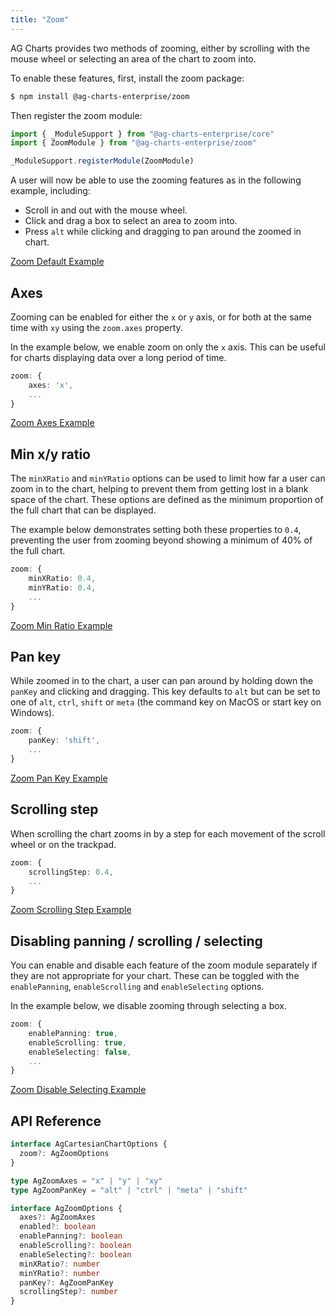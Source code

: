 ```yaml
---
title: "Zoom"
---
```


AG Charts provides two methods of zooming, either by scrolling with the mouse wheel or selecting an area of the chart to zoom into.

To enable these features, first, install the zoom package:

```bash
$ npm install @ag-charts-enterprise/zoom
```

Then register the zoom module:

```ts
import { _ModuleSupport } from "@ag-charts-enterprise/core"
import { ZoomModule } from "@ag-charts-enterprise/zoom"

_ModuleSupport.registerModule(ZoomModule)
```

A user will now be able to use the zooming features as in the following example, including:

- Scroll in and out with the mouse wheel.
- Click and drag a box to select an area to zoom into.
- Press `alt` while clicking and dragging to pan around the zoomed in chart.

[Zoom Default Example](https://plnkr.co/edit/KznL1NS8lPEvtbba?open=main.js&preview)

## Axes

Zooming can be enabled for either the `x` or `y` axis, or for both at the same time with `xy` using the `zoom.axes` property.

In the example below, we enable zoom on only the `x` axis. This can be useful for charts displaying data over a long period of time.

```ts
zoom: {
    axes: 'x',
    ...
}
```

[Zoom Axes Example](https://plnkr.co/edit/0uBhpVmIrqvn5ABD?open=main.js&preview)

## Min x/y ratio

The `minXRatio` and `minYRatio` options can be used to limit how far a user can zoom in to the chart, helping to prevent them from getting lost in a blank space of the chart. These options are defined as the minimum proportion of the full chart that can be displayed.

The example below demonstrates setting both these properties to `0.4`, preventing the user from zooming beyond showing a minimum of 40% of the full chart.

```ts
zoom: {
    minXRatio: 0.4,
    minYRatio: 0.4,
    ...
}
```

[Zoom Min Ratio Example](https://plnkr.co/edit/Q3dfsaBlcbS0FzrR?open=main.js&preview)

## Pan key

While zoomed in to the chart, a user can pan around by holding down the `panKey` and clicking and dragging. This key defaults to `alt` but can be set to one of `alt`, `ctrl`, `shift` or `meta` (the command key on MacOS or start key on Windows).

```ts
zoom: {
    panKey: 'shift',
    ...
}
```

[Zoom Pan Key Example](https://plnkr.co/edit/CTWmJq8KzlJwGQxN?open=main.js&preview)

## Scrolling step

When scrolling the chart zooms in by a step for each movement of the scroll wheel or on the trackpad.

```ts
zoom: {
    scrollingStep: 0.4,
    ...
}
```

[Zoom Scrolling Step Example](https://plnkr.co/edit/Ld2LHkVCS7Q998FF?open=main.js&preview)

## Disabling panning / scrolling / selecting

You can enable and disable each feature of the zoom module separately if they are not appropriate for your chart. These can be toggled with the `enablePanning`, `enableScrolling` and `enableSelecting` options.

In the example below, we disable zooming through selecting a box. <!-- Since dragging is now only used to pan the chart, we can set the `panKey` to `false`. -->

```ts
zoom: {
    enablePanning: true,
    enableScrolling: true,
    enableSelecting: false,
    ...
}
```

[Zoom Disable Selecting Example](https://plnkr.co/edit/QjuAvu5fi8yCTbYQ?open=main.js&preview)

## API Reference

<!-- TODO: replace with usual api reference component -->

```ts
interface AgCartesianChartOptions {
  zoom?: AgZoomOptions
}

type AgZoomAxes = "x" | "y" | "xy"
type AgZoomPanKey = "alt" | "ctrl" | "meta" | "shift"

interface AgZoomOptions {
  axes?: AgZoomAxes
  enabled?: boolean
  enablePanning?: boolean
  enableScrolling?: boolean
  enableSelecting?: boolean
  minXRatio?: number
  minYRatio?: number
  panKey?: AgZoomPanKey
  scrollingStep?: number
}
```

<!-- <interface-documentation interfaceName='AgZoomOptions' config='{ "showSnippets": false, "lookupRoot": "charts-api" }'></interface-documentation> -->
